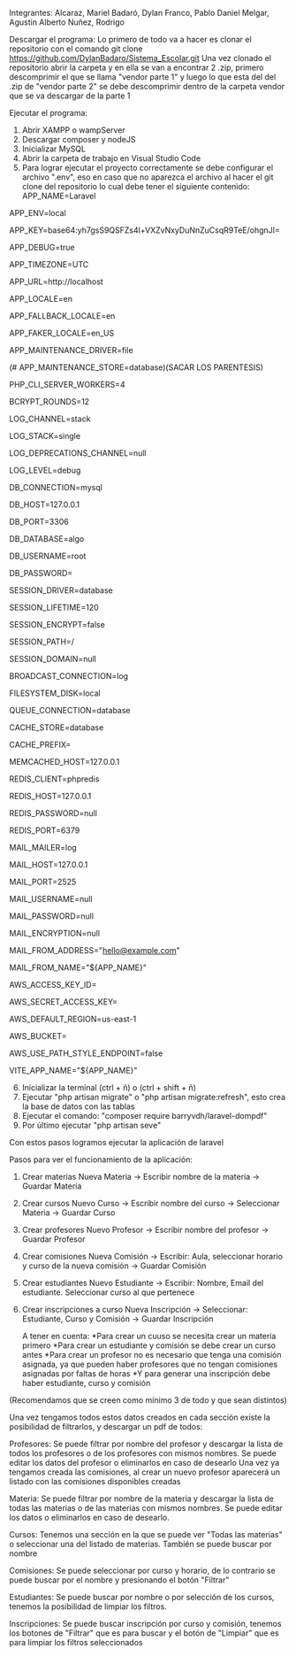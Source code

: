 Integrantes:
Alcaraz, Mariel 
Badaró, Dylan
Franco, Pablo Daniel
Melgar, Agustin Alberto
Nuñez, Rodrigo

Descargar el programa:
Lo primero de todo va a hacer es clonar el repositorio con el comando git clone https://github.com/DylanBadaro/Sistema_Escolar.git
Una vez clonado el repositorio abrir la carpeta y en ella se van a encontrar 2 .zip, primero descomprimir el que se llama "vendor parte 1" y luego lo que esta del del .zip de "vendor parte 2" 
se debe descomprimir dentro de la carpeta vendor que se va descargar de la parte 1

Ejecutar el programa:
1. Abrir XAMPP o wampServer
2. Descargar composer y nodeJS
3. Inicializar MySQL
4. Abrir la carpeta de trabajo en Visual Studio Code
5. Para lograr ejecutar el proyecto correctamente se debe configurar el archivo ".env", eso en caso que no aparezca el archivo al hacer el git clone del repositorio lo cual debe tener el siguiente contenido:
APP_NAME=Laravel

APP_ENV=local

APP_KEY=base64:yh7gsS9QSFZs4l+VXZvNxyDuNnZuCsqR9TeE/ohgnJI=

APP_DEBUG=true

APP_TIMEZONE=UTC

APP_URL=http://localhost

APP_LOCALE=en

APP_FALLBACK_LOCALE=en

APP_FAKER_LOCALE=en_US

APP_MAINTENANCE_DRIVER=file

(# APP_MAINTENANCE_STORE=database)(SACAR LOS PARENTESIS)

PHP_CLI_SERVER_WORKERS=4

BCRYPT_ROUNDS=12

LOG_CHANNEL=stack

LOG_STACK=single

LOG_DEPRECATIONS_CHANNEL=null

LOG_LEVEL=debug

DB_CONNECTION=mysql

DB_HOST=127.0.0.1

DB_PORT=3306

DB_DATABASE=algo

DB_USERNAME=root

DB_PASSWORD=

SESSION_DRIVER=database

SESSION_LIFETIME=120

SESSION_ENCRYPT=false

SESSION_PATH=/

SESSION_DOMAIN=null

BROADCAST_CONNECTION=log

FILESYSTEM_DISK=local

QUEUE_CONNECTION=database

CACHE_STORE=database

CACHE_PREFIX=

MEMCACHED_HOST=127.0.0.1

REDIS_CLIENT=phpredis

REDIS_HOST=127.0.0.1

REDIS_PASSWORD=null

REDIS_PORT=6379

MAIL_MAILER=log

MAIL_HOST=127.0.0.1

MAIL_PORT=2525

MAIL_USERNAME=null

MAIL_PASSWORD=null

MAIL_ENCRYPTION=null

MAIL_FROM_ADDRESS="hello@example.com"

MAIL_FROM_NAME="${APP_NAME}"

AWS_ACCESS_KEY_ID=

AWS_SECRET_ACCESS_KEY=

AWS_DEFAULT_REGION=us-east-1

AWS_BUCKET=

AWS_USE_PATH_STYLE_ENDPOINT=false

VITE_APP_NAME="${APP_NAME}"


6. Inicializar la terminal (ctrl + ñ) o (ctrl + shift + ñ) 
7. Ejecutar "php artisan migrate" o "php artisan migrate:refresh", esto crea la base de datos con las tablas
8. Ejecutar el comando: "composer require barryvdh/laravel-dompdf"
9. Por último ejecutar "php artisan seve"


Con estos pasos logramos ejecutar la aplicación de laravel 

Pasos para ver el funcionamiento de la aplicación:
1.  Crear materias
    Nueva Materia -> Escribir nombre de la materia -> Guardar Materia

2.  Crear cursos
    Nuevo Curso -> Escribir nombre del curso -> Seleccionar Materia -> Guardar Curso

3. Crear profesores
    Nuevo Profesor -> Escribir nombre del profesor -> Guardar Profesor

4. Crear comisiones
    Nueva Comisión -> Escribir: Aula, seleccionar horario y curso de la nueva comisión -> Guardar Comisión 

5. Crear estudiantes
    Nuevo Estudiante -> Escribir: Nombre, Email del estudiante. Seleccionar curso al que pertenece 

6. Crear inscripciones a curso
    Nueva Inscripción -> Seleccionar: Estudiante, Curso y Comisión -> Guardar Inscripción

   A tener en cuenta:
   *Para crear un cuuso se necesita crear un materia primero
   *Para crear un estudiante y comisión se debe crear un curso antes
   *Para crear un profesor no es necesario que tenga una comisión asignada, ya que pueden haber profesores que no tengan comisiones asignadas por faltas de horas
   *Y para generar una inscripción debe haber estudiante, curso y comisión

(Recomendamos que se creen como mínimo 3 de todo y que sean distintos)


Una vez tengamos todos estos datos creados en cada sección existe la posibilidad de filtrarlos, y descargar un pdf de todos:

Profesores: 
Se puede filtrar por nombre del profesor y descargar la lista de todos los profesores o de los profesores con mismos nombres.
Se puede editar los datos del profesor o eliminarlos en caso de desearlo
Una vez ya tengamos creada las comisiones, al crear un nuevo profesor aparecerá un listado con las comisiones disponibles creadas

Materia:
Se puede filtrar por nombre de la materia y descargar la lista de todas las materias o de las materias con mismos nombres.
Se puede editar los datos o eliminarlos en caso de desearlo.

Cursos:
Tenemos una sección en la que se puede ver "Todas las materias" o seleccionar una del listado de materias.
También se puede buscar por nombre

Comisiones: 
Se puede seleccionar por curso y horario, de lo contrario se puede buscar por el nombre y presionando el botón "Filtrar"

Estudiantes:
Se puede buscar por nombre o por selección de los cursos, tenemos la posibilidad de limpiar los filtros.

Inscripciones:
Se puede buscar inscripción por curso y comisión, tenemos los botones de "Filtrar" que es para buscar y el botón de "Limpiar" que es para limpiar los filtros seleccionados
